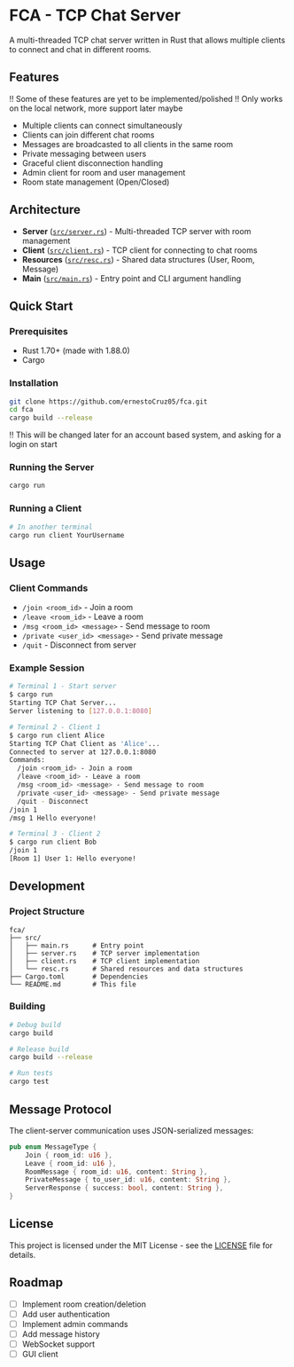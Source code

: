 # FCA - TCP Chat Server

A multi-threaded TCP chat server written in Rust that allows multiple clients to connect and chat in different rooms.

## Features

!! Some of these features are yet to be implemented/polished
!! Only works on the local network, more support later maybe 

-  Multiple clients can connect simultaneously
-  Clients can join different chat rooms
-  Messages are broadcasted to all clients in the same room
-  Private messaging between users
-  Graceful client disconnection handling
-  Admin client for room and user management
-  Room state management (Open/Closed)

## Architecture

- **Server** ([`src/server.rs`](src/server.rs)) - Multi-threaded TCP server with room management
- **Client** ([`src/client.rs`](src/client.rs)) - TCP client for connecting to chat rooms
- **Resources** ([`src/resc.rs`](src/resc.rs)) - Shared data structures (User, Room, Message)
- **Main** ([`src/main.rs`](src/main.rs)) - Entry point and CLI argument handling

## Quick Start

### Prerequisites

- Rust 1.70+ (made with 1.88.0)
- Cargo

### Installation

```bash
git clone https://github.com/ernestoCruz05/fca.git
cd fca
cargo build --release
```

!! This will be changed later for an account based system, and asking for a login on start

### Running the Server

```bash
cargo run
```

### Running a Client

```bash
# In another terminal
cargo run client YourUsername
```

## Usage

### Client Commands

- `/join <room_id>` - Join a room
- `/leave <room_id>` - Leave a room
- `/msg <room_id> <message>` - Send message to room
- `/private <user_id> <message>` - Send private message
- `/quit` - Disconnect from server

### Example Session

```bash
# Terminal 1 - Start server
$ cargo run
Starting TCP Chat Server...
Server listening to [127.0.0.1:8080]

# Terminal 2 - Client 1
$ cargo run client Alice
Starting TCP Chat Client as 'Alice'...
Connected to server at 127.0.0.1:8080
Commands:
  /join <room_id> - Join a room
  /leave <room_id> - Leave a room
  /msg <room_id> <message> - Send message to room
  /private <user_id> <message> - Send private message
  /quit - Disconnect
/join 1
/msg 1 Hello everyone!

# Terminal 3 - Client 2
$ cargo run client Bob
/join 1
[Room 1] User 1: Hello everyone!
```

## Development

### Project Structure

```
fca/
├── src/
│   ├── main.rs      # Entry point
│   ├── server.rs    # TCP server implementation
│   ├── client.rs    # TCP client implementation
│   └── resc.rs      # Shared resources and data structures
├── Cargo.toml       # Dependencies
└── README.md        # This file
```

### Building

```bash
# Debug build
cargo build

# Release build
cargo build --release

# Run tests
cargo test
```

## Message Protocol

The client-server communication uses JSON-serialized messages:

```rust
pub enum MessageType {
    Join { room_id: u16 },
    Leave { room_id: u16 },
    RoomMessage { room_id: u16, content: String },
    PrivateMessage { to_user_id: u16, content: String },
    ServerResponse { success: bool, content: String },
}
```

## License

This project is licensed under the MIT License - see the [LICENSE](LICENSE) file for details.

## Roadmap

- [ ] Implement room creation/deletion
- [ ] Add user authentication
- [ ] Implement admin commands
- [ ] Add message history
- [ ] WebSocket support
- [ ] GUI client